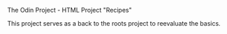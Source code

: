 The Odin Project - HTML Project "Recipes"

This project serves as a back to the roots project to reevaluate the basics.
